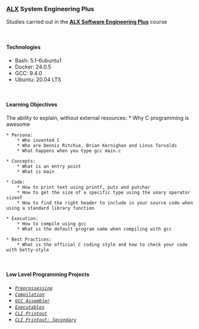 ### [ALX](https://www.alxafrica.com/) System Engineering Plus

Studies carried out in the **[ALX Software Engineering Plus](https://www.alxafrica.com/software-engineering-plus/)** course

<br />

#### Technologies

* Bash:     5.1-6ubuntu1
* Docker:   24.0.5
* GCC:      9.4.0
* Ubuntu:   20.04 LTS

<br />

#### Learning Objectives

The ability to explain, without external resources:
    * Why C programming is awesome

    * Persona:
        * Who invented C
        * Who are Dennis Ritchie, Brian Kernighan and Linus Torvalds
        * What happens when you type gcc main.c

    * Concepts:
        * What is an entry point
        * What is main

    * Code:
        * How to print text using printf, puts and putchar
        * How to get the size of a specific type using the unary operator sizeof
        * How to find the right header to include in your source code when using a standard library function

    * Execution:
        * How to compile using gcc
        * What is the default program name when compiling with gcc

    * Best Practices:
        * What is the official C coding style and how to check your code with betty-style

<br />

#### Low Level Programming Projects

* _[`Preprossessing`](0-preprocessor)_
* _[`Compilation`](1-compiler)_
* _[`GCC Assembler`](2-assembler)_
* _[`Executables`](3-name)_
* _[`CLI Printout`](4-puts.c)_
* _[`CLI Printout: Secondary`](5-printf.c)_

<br />
